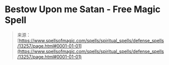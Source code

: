 <!--yml

category: 未分类

date: 2024-06-12 18:51:40

-->

# Bestow Upon me Satan - Free Magic Spell

> 来源：[https://www.spellsofmagic.com/spells/spiritual_spells/defense_spells/13257/page.html#0001-01-01](https://www.spellsofmagic.com/spells/spiritual_spells/defense_spells/13257/page.html#0001-01-01)
